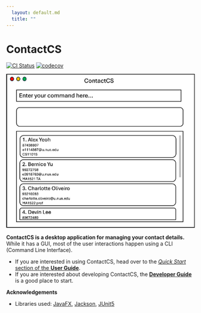 ```yaml
---
  layout: default.md
  title: ""
---
```


# ContactCS

[![CI Status](https://github.com/se-edu/addressbook-level3/workflows/Java%20CI/badge.svg)](https://github.com/se-edu/addressbook-level3/actions)
[![codecov](https://codecov.io/gh/se-edu/addressbook-level3/branch/master/graph/badge.svg)](https://codecov.io/gh/se-edu/addressbook-level3)

![Ui](images/Ui.png)

**ContactCS is a desktop application for managing your contact details.** While it has a GUI, most of the user interactions happen using a CLI (Command Line Interface).

* If you are interested in using ContactCS, head over to the [_Quick Start_ section of the **User Guide**](UserGuide.html#quick-start).
* If you are interested about developing ContactCS, the [**Developer Guide**](DeveloperGuide.html) is a good place to start.


**Acknowledgements**

* Libraries used: [JavaFX](https://openjfx.io/), [Jackson](https://github.com/FasterXML/jackson), [JUnit5](https://github.com/junit-team/junit5)
